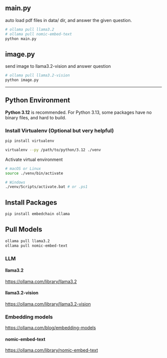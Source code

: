 ## main.py

auto load pdf files in data/ dir, and answer the given question.

```sh
# ollama pull llama3.2
# ollama pull nomic-embed-text
python main.py
```

## image.py

send image to llama3.2-vision and answer question

```sh
# ollama pull llama3.2-vision
python image.py
```

----

## Python Environment

**Python 3.12** is recommended. For Python 3.13, some packages have no binary files, and hard to build.

### Install Virtualenv (Optional but very helpful)

```sh
pip install virtualenv

virtualenv --py /path/to/python/3.12 ./venv
```

Activate virtual environment

```sh
# macOS or Linux
source ./venv/bin/activate

# Windows
./venv/Scripts/activate.bat # or .ps1
```

## Install Packages

```sh
pip install embedchain ollama
```

## Pull Models

```sh
ollama pull llama3.2
ollama pull nomic-embed-text
```

### LLM

#### llama3.2

https://ollama.com/library/llama3.2

#### llama3.2-vision

https://ollama.com/library/llama3.2-vision

### Embedding models

https://ollama.com/blog/embedding-models

#### nomic-embed-text

https://ollama.com/library/nomic-embed-text
